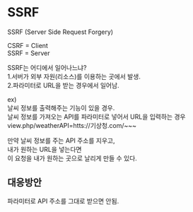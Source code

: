 # SSRF 

SSRF (Server Side Request Forgery)

CSRF = Client   
SSRF = Server

SSRF는 어디에서 일어나느냐?   
1.서버가 외부 자원(리소스)를 이용하는 곳에서 발생.   
2.파라미터로 URL을 받는 경우에서 일어남.

ex)   
날씨 정보를 출력해주는 기능이 있을 경우.   
날씨 정보를 가져오는 API를 파라미터로 넣어서 URL을 입력하는 경우   
view.php/weatherAPI=htts://기상청.com/~~~   

만약 날씨 정보를 주는 API 주소를 지우고,   
내가 원하는 URL을 넣는다면   
이 요청을 내가 원하는 곳으로 날리게 만들 수 있다.

## 대응방안

파라미터로 API 주소를 그대로 받으면 안됨.
